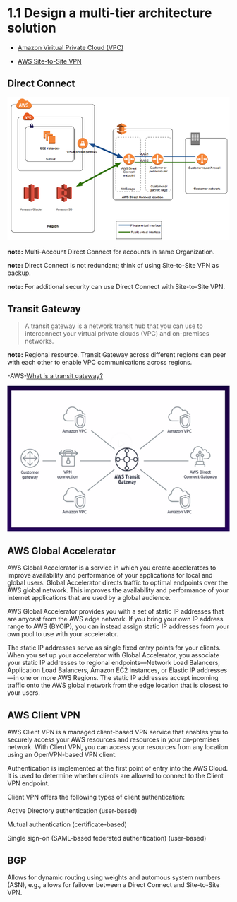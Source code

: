 # 1.1 Design a multi-tier architecture solution

* [Amazon Viritual Private Cloud (VPC)](vpc)

* [AWS Site-to-Site VPN](site-to-site-vpn)

## Direct Connect

![Direct Connect](direct_connect_overview.png)

**note:** Multi-Account Direct Connect for accounts in same Organization.

**note:** Direct Connect is not redundant; think of using Site-to-Site VPN as backup.

**note:** For additional security can use Direct Connect with Site-to-Site VPN.

## Transit Gateway

> A transit gateway is a network transit hub that you can use to interconnect your virtual private clouds (VPC) and on-premises networks.

**note:** Regional resource. Transit Gateway across different regions can peer with each other to enable VPC communications across regions.

-AWS-[What is a transit gateway?](https://docs.aws.amazon.com/vpc/latest/tgw/what-is-transit-gateway.html)

![Transit Gateway](transit-gateway.png)

## AWS Global Accelerator

AWS Global Accelerator is a service in which you create accelerators to improve availability and performance of your applications for local and global users. Global Accelerator directs traffic to optimal endpoints over the AWS global network. This improves the availability and performance of your internet applications that are used by a global audience.

AWS Global Accelerator provides you with a set of static IP addresses that are anycast from the AWS edge network. If you bring your own IP address range to AWS (BYOIP), you can instead assign static IP addresses from your own pool to use with your accelerator.

The static IP addresses serve as single fixed entry points for your clients. When you set up your accelerator with Global Accelerator, you associate your static IP addresses to regional endpoints—Network Load Balancers, Application Load Balancers, Amazon EC2 instances, or Elastic IP addresses—in one or more AWS Regions. The static IP addresses accept incoming traffic onto the AWS global network from the edge location that is closest to your users.

## AWS Client VPN

AWS Client VPN is a managed client-based VPN service that enables you to securely access your AWS resources and resources in your on-premises network. With Client VPN, you can access your resources from any location using an OpenVPN-based VPN client.

Authentication is implemented at the first point of entry into the AWS Cloud. It is used to determine whether clients are allowed to connect to the Client VPN endpoint.

Client VPN offers the following types of client authentication:

Active Directory authentication (user-based)

Mutual authentication (certificate-based)

Single sign-on (SAML-based federated authentication) (user-based)

## BGP

Allows for dynamic routing using weights and automous system numbers (ASN), e.g., allows for failover between a Direct Connect and Site-to-Site VPN.